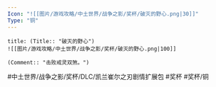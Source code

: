 ```yaml
---
Icon: "![[图片/游戏攻略/中土世界/战争之影/奖杯/破灭的野心.png|30]]"
Type: "铜"
---
```

```ad-common-bronze-trophy
title: (Title:: "破灭的野心")
![[图片/游戏攻略/中土世界/战争之影/奖杯/破灭的野心.png|100]]

(Comment:: "击败戒灵双煞。")
```

#中土世界/战争之影/奖杯/DLC/凯兰崔尔之刃剧情扩展包 #奖杯 #奖杯/铜
